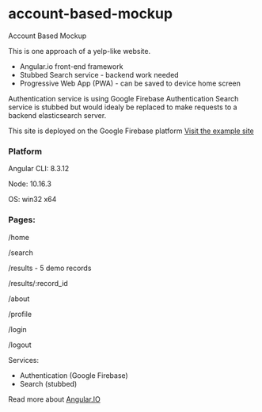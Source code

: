 # account-based-mockup
Account Based Mockup

This is one approach of a yelp-like website.
* Angular.io front-end framework
* Stubbed Search service - backend work needed
* Progressive Web App (PWA) - can be saved to device home screen

Authentication service is using Google Firebase Authentication
Search service is stubbed but would idealy be replaced to make requests to a backend elasticsearch server.

This site is deployed on the Google Firebase platform
[Visit the example site](https://account-based-mockup.firebaseapp.com/)

### Platform
Angular CLI: 8.3.12

Node: 10.16.3

OS: win32 x64

### Pages:
  /home
  
  /search
  
  /results - 5 demo records
  
  /results/:record_id
  
  /about
  
  /profile
  
  /login
  
  /logout
  

Services:
* Authentication (Google Firebase)
* Search (stubbed)


Read more about [Angular.IO](https://angular.io)
